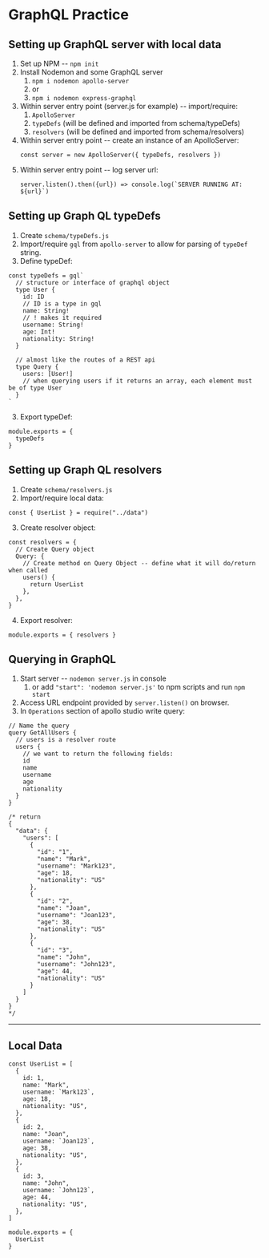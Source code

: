 # GraphQL Practice

## Setting up GraphQL server with local data

1. Set up NPM -- `npm init`
2. Install Nodemon and some GraphQL server
   1. `npm i nodemon apollo-server`
   2. or
   3. `npm i nodemon express-graphql`
3. Within server entry point (server.js for example) -- import/require:
   1. `ApolloServer`
   2. `typeDefs` (will be defined and imported from schema/typeDefs)
   3. `resolvers` (will be defined and imported from schema/resolvers)
4. Within server entry point -- create an instance of an ApolloServer:
   ```
   const server = new ApolloServer({ typeDefs, resolvers })
   ```
5. Within server entry point -- log server url:
   ```
   server.listen().then({url}) => console.log(`SERVER RUNNING AT: ${url}`)
   ```

## Setting up Graph QL typeDefs

1. Create `schema/typeDefs.js`
2. Import/require `gql` from `apollo-server` to allow for parsing of `typeDef` string.
3. Define typeDef:

```
const typeDefs = gql`
  // structure or interface of graphql object
  type User {
    id: ID
    // ID is a type in gql
    name: String!
    // ! makes it required
    username: String!
    age: Int!
    nationality: String!
  }

  // almost like the routes of a REST api
  type Query {
    users: [User!]
    // when querying users if it returns an array, each element must be of type User
  }
`
```

3. Export typeDef:

```
module.exports = {
  typeDefs
}
```

## Setting up Graph QL resolvers

1. Create `schema/resolvers.js`
2. Import/require local data:

```
const { UserList } = require("../data")
```

3. Create resolver object:

```
const resolvers = {
  // Create Query object
  Query: {
    // Create method on Query Object -- define what it will do/return when called
    users() {
      return UserList
    },
  },
}
```

4. Export resolver:

```
module.exports = { resolvers }
```

## Querying in GraphQL

1. Start server -- `nodemon server.js` in console
   1. or add `"start": 'nodemon server.js'` to npm scripts and run `npm start`
2. Access URL endpoint provided by `server.listen()` on browser.
3. In `Operations` section of apollo studio write query: 
```
// Name the query
query GetAllUsers {
  // users is a resolver route
  users {
    // we want to return the following fields:
    id
    name
    username
    age
    nationality
  }
} 

/* return
{
  "data": {
    "users": [
      {
        "id": "1",
        "name": "Mark",
        "username": "Mark123",
        "age": 18,
        "nationality": "US"
      },
      {
        "id": "2",
        "name": "Joan",
        "username": "Joan123",
        "age": 38,
        "nationality": "US"
      },
      {
        "id": "3",
        "name": "John",
        "username": "John123",
        "age": 44,
        "nationality": "US"
      }
    ]
  }
}
*/
```

---

## Local Data

```
const UserList = [
  {
    id: 1,
    name: "Mark",
    username: `Mark123`,
    age: 18,
    nationality: "US",
  },
  {
    id: 2,
    name: "Joan",
    username: `Joan123`,
    age: 38,
    nationality: "US",
  },
  {
    id: 3,
    name: "John",
    username: `John123`,
    age: 44,
    nationality: "US",
  },
]

module.exports = {
  UserList
}
```
